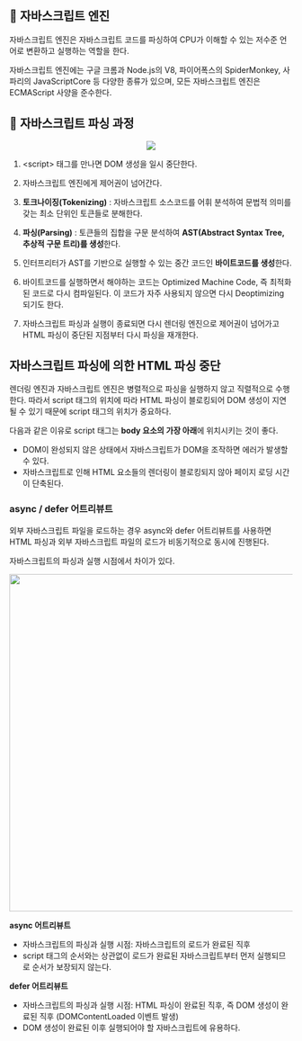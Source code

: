 ## 🔎 자바스크립트 엔진

자바스크립트 엔진은 자바스크립트 코드를 파싱하여 CPU가 이해할 수 있는 저수준 언어로 변환하고 실행하는 역할을 한다.

자바스크립트 엔진에는 구글 크롬과 Node.js의 V8, 파이어폭스의 SpiderMonkey, 사파리의 JavaScriptCore 등 다양한 종류가 있으며, 모든 자바스크립트 엔진은 ECMAScript 사양을 준수한다.

## 🤖 자바스크립트 파싱 과정

<p align="center">
  <img src="https://user-images.githubusercontent.com/62097867/210181273-1e8d4388-d351-4980-941e-fdf18e2fb77f.png" />
</p>

1. <script\> 태그를 만나면 DOM 생성을 일시 중단한다.

2. 자바스크립트 엔진에게 제어권이 넘어간다.

3. **토크나이징(Tokenizing)** : 자바스크립트 소스코드를 어휘 분석하여 문법적 의미를 갖는 최소 단위인 토큰들로 분해한다.

4. **파싱(Parsing)** : 토큰들의 집합을 구문 분석하여 **AST(Abstract Syntax Tree, 추상적 구문 트리)를 생성**한다.

5. 인터프리터가 AST를 기반으로 실행할 수 있는 중간 코드인 **바이트코드를 생성**한다.

6. 바이트코드를 실행하면서 해야하는 코드는 Optimized Machine Code, 즉 최적화된 코드로 다시 컴파일된다. 이 코드가 자주 사용되지 않으면 다시 Deoptimizing 되기도 한다.

7. 자바스크립트 파싱과 실행이 종료되면 다시 렌더링 엔진으로 제어권이 넘어가고 HTML 파싱이 중단된 지점부터 다시 파싱을 재개한다.

## 자바스크립트 파싱에 의한 HTML 파싱 중단

렌더링 엔진과 자바스크립트 엔진은 병렬적으로 파싱을 실행하지 않고 직렬적으로 수행한다.
따라서 script 태그의 위치에 따라 HTML 파싱이 블로킹되어 DOM 생성이 지연될 수 있기 때문에 script 태그의 위치가 중요하다.

다음과 같은 이유로 script 태그는 **body 요소의 가장 아래**에 위치시키는 것이 좋다.

- DOM이 완성되지 않은 상태에서 자바스크립트가 DOM을 조작하면 에러가 발생할 수 있다.
- 자바스크립트로 인해 HTML 요소들의 렌더링이 블로킹되지 않아 페이지 로딩 시간이 단축된다.

### async / defer 어트리뷰트

외부 자바스크립트 파일을 로드하는 경우 async와 defer 어트리뷰트를 사용하면
HTML 파싱과 외부 자바스크립트 파일의 로드가 비동기적으로 동시에 진행된다.

자바스크립트의 파싱과 실행 시점에서 차이가 있다.

<p align="center">
  <img src="https://user-images.githubusercontent.com/62097867/210182676-61162404-df75-49e7-bda9-ebbfe9c7098e.png" width="600px" />
</p>

**async 어트리뷰트**

- 자바스크립트의 파싱과 실행 시점: 자바스크립트의 로드가 완료된 직후
- script 태그의 순서와는 상관없이 로드가 완료된 자바스크립트부터 먼저 실행되므로 순서가 보장되지 않는다.

**defer 어트리뷰트**

- 자바스크립트의 파싱과 실행 시점: HTML 파싱이 완료된 직후, 즉 DOM 생성이 완료된 직후 (DOMContentLoaded 이벤트 발생)
- DOM 생성이 완료된 이후 실행되어야 할 자바스크립트에 유용하다.
